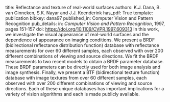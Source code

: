 title: Reflectance and texture of real-world surfaces
authors: K.J. Dana, B. van Ginneken, S.K. Nayar and J.J. Koenderink
has_pdf: True
template: publication
bibkey: dana97
published_in: Computer Vision and Pattern Recognition
pub_details: in: <i>Computer Vision and Pattern Recognition</i>, 1997, pages 151-157
doi: https://doi.org/10.1109/CVPR.1997.609313
In this work, we investigate the visual appearance of real-world surfaces and the dependence of appearance on imaging conditions. We present a BRDF (bidirectional reflectance distribution function) database with reflectance measurements for over 60 different samples, each observed with over 200 different combinations of viewing and source directions. We fit the BRDF measurements to two recent models to obtain a BRDF parameter database. These BRDF parameters can be directly used for both image analysis and image synthesis. Finally, we present a BTF (bidirectional texture function) database with image textures from over 60 different samples, each observed with over 200 different combinations of viewing and source directions. Each of these unique databases has important implications for a variety of vision algorithms and each is made publicly available.

